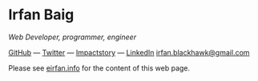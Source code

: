 Irfan Baig
=============

*Web Developer, programmer, engineer*

[GitHub](https://github.com/eirfan)
— [Twitter](http://twitter.com/eirfan)
— [Impactstory](https://impactstory.org/eirfan)
— [LinkedIn](http://www.linkedin.com/in/eirfan)
<irfan.blackhawk@gmail.com>

Please see [eirfan.info](http://eirfan.info) for the content of this web page.